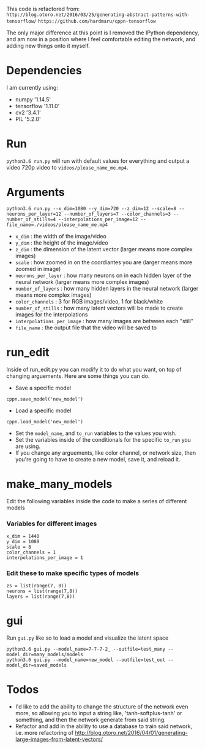 This code is refactored from:
`http://blog.otoro.net/2016/03/25/generating-abstract-patterns-with-tensorflow/`
`https://github.com/hardmaru/cppn-tensorflow`

The only major difference at this point is I removed the IPython dependency, and am now in a position where I feel comfortable editing the network, and adding new things onto it myself.

# Dependencies
I am currently using:
* numpy '1.14.5'
* tensorflow '1.11.0'
* cv2 '3.4.1'
* PIL '5.2.0'

# Run
`python3.6 run.py` will run with default values for everything and output a video 720p video to `videos/please_name_me.mp4`.

# Arguments
`python3.6 run.py --x_dim=1080 --y_dim=720 --z_dim=12 --scale=8 --neurons_per_layer=12 --number_of_layers=7 --color_channels=3 --number_of_stills=4 --interpolations_per_image=12 --file_name=./videos/please_name_me.mp4`

* `x_dim` : the width of the image/video
* `y_dim` : the height of the image/video
* `z_dim` : the dimension of the latent vector (larger means more complex images)
* `scale` : how zoomed in on the coordiantes you are (larger means more zoomed in image)
* `neurons_per_layer` : how many neurons on in each hidden layer of the neural network (larger means more complex images)
* `number_of_layers` : how many hidden layers in the neural network (larger means more complex images)
* `color_channels` : 3 for RGB images/video, 1 for black/white
* `number_of_stills` : how many latent vectors will be made to create images for the interpolations
* `interpolations_per_image` : how many images are between each "still"
* `file_name` : the output file that the video will be saved to

# run_edit
Inside of run_edit.py you can modify it to do what you want, on top of changing arguements. Here are some things you can do.

* Save a specific model
```
cppn.save_model('new_model')
```
* Load a specific model
```
cppn.load_model('new_model')
```

* Set the `model_name`, and `to_run` variables to the values you wish.
* Set the variables inside of the conditionals for the specific `to_run` you are using.
* If you change any arguements, like color channel, or network size, then you're going to have to create a new model, save it, and reload it.

# make_many_models
Edit the following variables inside the code to make a series of different models
### Variables for different images
```
x_dim = 1440
y_dim = 1080
scale = 8
color_channels = 1
interpolations_per_image = 1
```

### Edit these to make specific types of models
```
zs = list(range(7, 8))
neurons = list(range(7,8))
layers = list(range(7,8))
```

# gui
Run `gui.py` like so to load a model and visualize the latent space
```
python3.6 gui.py --model_name=7-7-7-2_ --outfile=test_many --model_dir=many_models/models
python3.6 gui.py --model_name=new_model --outfile=test_out --model_dir=saved_models
```

# Todos
* I'd like to add the ability to change the structure of the network even more, so allowing you to input a string like, 'tanh-softplus-tanh' or something, and then the network generate from said string.
* Refactor and add in the ability to use a database to train said network, i.e. more refactoring of http://blog.otoro.net/2016/04/01/generating-large-images-from-latent-vectors/
